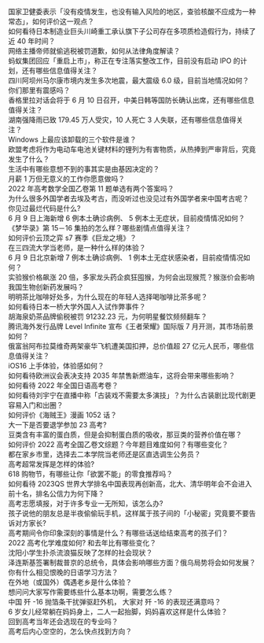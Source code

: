 国家卫健委表示「没有疫情发生，也没有输入风险的地区，查验核酸不应成为一种常态」，如何评价这一观点？  
如何看待日本制造业巨头川崎重工承认旗下子公司存在多项质检造假行为，持续了近 40 年时间？  
网络主播帝师就偷逃税被罚道歉，如何从法律角度解读？  
蚂蚁集团回应「重启上市」，称正在专注落实整改工作，目前没有启动 IPO 的计划，还有哪些信息值得关注？  
四川阿坝州马尔康市境内发生多次地震，最大震级 6.0 级，目前当地情况如何？你们那里有震感吗？  
香格里拉对话会将于 6 月 10 日召开，中美日韩等国防长确认出席，还有哪些信息值得关注？  
湖南强降雨已致 179.45 万人受灾，10 人死亡 3 人失联，还有哪些信息值得关注？  
Windows 上最应该卸载的三个软件是谁？  
欧盟考虑将作为电动车电池关键材料的锂列为有害物质，从热捧到严审背后，究竟发生了什么？  
生活中有哪些意想不到的事其实是由基因决定的？  
月薪 1 万但无意义的工作你愿意做吗？  
2022 年高考数学全国乙卷第 11 题单选有两个答案吗？  
为什么很多外国学者去埃及考古，而没听过也没见过有外国学者来中国考古呢？  
你见过最烂代码是什么?  
6 月 9 日上海新增 6 例本土确诊病例、 5 例本土无症状，目前疫情情况如何？  
《梦华录》第 15－16 集拍的怎么样？哪些剧情点值得关注？  
如何评价云顶之弈 s7 赛季《巨龙之境》？  
在三四流大学当老师，是一种什么样的体验？  
6 月 9 日北京新增 7 例本土确诊病例、 1 例本土无症状感染者，目前疫情情况如何？  
实验猴价格飙涨 20 倍，多家龙头药企疯狂囤猴，为何会出现猴荒？猴涨价会影响我国生物创新药发展吗？  
明明茶比咖啡好处多，为什么现在的年轻人选择喝咖啡比茶多呢？  
如何看待日本一桥大学外国人入试作弊事件？  
胡海泉奶茶品牌偷税被罚 91232.23 元，为何明星餐饮频频翻车？  
腾讯海外发行品牌 Level Infinite 宣布《王者荣耀》国际版 7 月开测，其市场前景如何？  
俄富翁阿布拉莫维奇两架豪华飞机遭美国扣押，总价值超 27 亿元人民币，哪些信息值得关注？  
iOS16 上手体验，体验感如何？  
如何看待欧洲议会表决支持 2035 年禁售新燃油车，这将会带来哪些影响？  
如何看待 2022 年全国日语高考卷？  
如何看待刘宇宁在直播中称「古装戏不需要太多演技」？为什么古装剧比现代剧更容易入门和出圈？  
如何评价《海贼王》漫画 1052 话？  
大一下是否要退学参加 23 高考?  
豆类含有丰富的蛋白质，但是会抑制蛋白质的吸收，那豆类的营养价值在哪？  
如何评价 2022 高考全国乙卷文综题？今年题目难度如何？有哪些变化？  
都在家乡市里，选择去二本学院当老师还是区直选调生公务员？  
高考超常发挥是怎样的体验?  
618 购物节，有哪些让你「欲罢不能」的零食推荐吗？  
如何看待 2023QS 世界大学排名中国表现再创新高，北大、清华明年会不会进入前十名，排名公信力为何下降？  
高考志愿填报，对于许多专业一无所知，该怎么办?  
孩子说他的朋友总是半夜偷偷玩手机，这样属于孩子间的「小秘密」究竟要不要告诉对方家长?  
高考期间令你印象深刻的事情是什么？有哪些话送给结束高考的孩子们？  
2022 高考化学难度如何? 和去年比有哪些变化？  
沈阳小学生扑杀流浪猫反映了怎样的社会现状？  
泽连斯基签署制裁普京的总统令，具体会影响哪些方面？俄乌局势将会如何发展？  
你有什么相见恨晚的日语学习方法？  
在外地（或国外）偶遇老乡是什么体验？  
想问问大家写作需要练些什么基本功啊，需要怎么练？  
中国 歼 -16 抛箔条干扰弹驱赶外机， 大家对 歼 -16 的表现还满意吗？  
6 岁女儿经常躺在妈妈身上，二人一起抬脚，妈妈喜欢这样是什么体验？  
回到高考当年还会选现在的专业吗？  
高考后内心空空的，怎么快点找到方向？  
